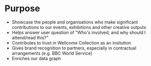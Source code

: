 # Purpose
- Showcase the people and organisations who make significant contributions to our events, exhibitions and other creative outputs
- Helps answer user question of "Who's involved, and why should I attend/read this?"
- Contributes to trust in Wellcome Collection as an insitution
- Gives brand recognition to partners, especially in contractual arrangements (e.g. BBC World Service)
- Enriches our data graph
